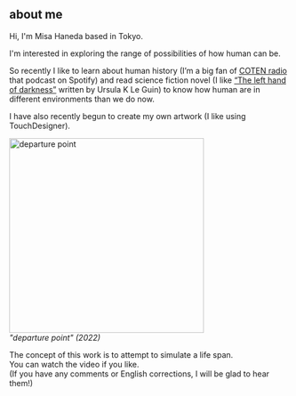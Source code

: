 ## about me

Hi, I'm Misa Haneda based in Tokyo.

I'm interested in exploring the range of possibilities of how human can be.

So recently I like to learn about human history (I’m a big fan of [COTEN radio](https://open.spotify.com/show/3qiAapMhh8UgWVfDWTSq2f?si=1a8be6a209424bd9) that podcast on Spotify) and read science fiction novel (I like [“The left hand of darkness”](https://www.amazon.co.jp/Left-Hand-Darkness-Remembering-Tomorrow/dp/0441478123) written by Ursula K Le Guin) to know how human are in different environments than we do now.

I have also recently begun to create my own artwork (I like using TouchDesigner).

[<img width="350" alt="departure point" src="https://i.vimeocdn.com/filter/overlay?src0=https%3A%2F%2Fi.vimeocdn.com%2Fvideo%2F1388422490-10859fb6ece378561e29e257fbaf4194baea9e99afc21496edd0bded3fd5f16f-d_1280x720&src1=https%3A%2F%2Ff.vimeocdn.com%2Fimages_v6%2Fshare%2Fplay_icon_overlay.png">](https://vimeo.com/686339977 "departure point - Click to Watch!")<br>
*"departure point" (2022)*<br>

The concept of this work is to attempt to simulate a life span.<br>
You can watch the video if you like.<br>
(If you have any comments or English corrections, I will be glad to hear them!)